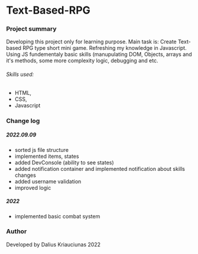 # Text-Based-RPG


### Project summary

Developing this project only for learning purpose. Main task is: Create Text-based RPG type short mini game. Refreshing my  knowledge in Javascript. Using JS fundementaly basic skills (manupulating DOM, Objects, arrays and it's methods, some more complexity logic, debugging and etc.
###### Skills used:
* HTML,
* CSS, 
* Javascript

### Change log

##### 2022.09.09
* sorted js file structure 
* implemented items, states 
* added DevConsole (ability to see states)
* added notification container and implemented notification about skills changes
* added username validation
* improved logic
##### 2022
* implemented basic combat system

### Author

Developed by Dalius Kriauciunas 2022